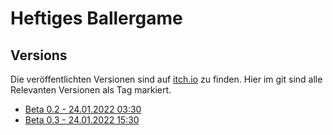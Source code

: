 # Heftiges Ballergame

## Versions

Die veröffentlichten Versionen sind auf [itch.io](https://soerenh.itch.io/heftigesballergame) zu finden. Hier im git sind alle Relevanten Versionen als Tag markiert.

* [Beta 0.2 - 24.01.2022 03:30](https://git.lumos.city/haw-ms/heftiges-ballergame/-/tags/beta0.2)
* [Beta 0.3 - 24.01.2022 15:30](https://git.lumos.city/haw-ms/heftiges-ballergame/-/tags/beta0.3)